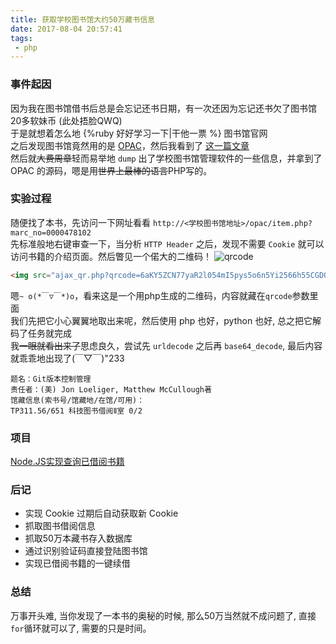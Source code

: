 ```yaml
---
title: 获取学校图书馆大约50万藏书信息
date: 2017-08-04 20:57:41
tags:
 - php
---
```

### 事件起因
因为我在图书馆借书后总是会忘记还书日期，有一次还因为忘记还书欠了图书馆20多软妹币 (此处捂脸QWQ)  
于是就想着怎么地 {%ruby 好好学习一下|干他一票 %} 图书馆官网  
之后发现图书馆竟然用的是 [OPAC](https://zh.wikipedia.org/wiki/OPAC)，然后我看到了 [这一篇文章](http://blog.nudtcat.org/WebSecurity/%E6%B1%87%E6%96%87opac%E5%9B%BE%E4%B9%A6%E9%A6%86%E5%90%8E%E9%97%A8%E5%AF%BC%E8%87%B4%E6%BA%90%E7%A0%81%E6%B3%84%E6%BC%8F/)  
然后就~~大费周章~~轻而易举地 `dump` 出了学校图书馆管理软件的一些信息，并拿到了 OPAC 的源码，嗯是用~~世界上最棒的语言~~PHP写的。

<!-- more -->

### 实验过程
随便找了本书，先访问一下网址看看 `http://<学校图书馆地址>/opac/item.php?marc_no=0000478102`  
先标准般地右键审查一下，当分析 `HTTP Header` 之后，发现不需要 `Cookie` 就可以访问书籍的介绍页面。然后瞥见一个偌大的二维码！
![qrcode](https://moe-static.b0.upaiyun.com/img/how-to-get-50w-books-info/qrcode.png)  

```html
<img src="ajax_qr.php?qrcode=6aKY5ZCN77yaR2l054mI5pys5o6n5Yi2566h55CGDQrotKPku7vogIXvvJoo576OKSBKb24gTG9lbGlnZXIsIE1hdHRoZXcgTWNDdWxsb3VnaOiRlw0K6aaG6JeP5L%2Bh5oGvKOe0ouS5puWPty%2Fppobol4%2FlnLAv5Zyo6aaGL%2BWPr%2BeUqCnvvJoNClRQMzExLjU2LzY1MSDnp5HmioDlm77kuablgJ%2FpmIXihaHlrqQgMC8yDQo%3D" border="0" width="165" height="162">
```

嗯`~ o(*￣▽￣*)o`，看来这是一个用php生成的二维码，内容就藏在`qrcode`参数里面  
我们先把它小心翼翼地取出来呢，然后使用 php 也好，python 也好, 总之把它解码了任务就完成  
我~~一眼就看出来了~~思虑良久，尝试先 `urldecode` 之后再 `base64_decode`, 最后内容就乖乖地出现了(￣▽￣)"233

```text
题名：Git版本控制管理
责任者：(美) Jon Loeliger, Matthew McCullough著
馆藏信息(索书号/馆藏地/在馆/可用)：
TP311.56/651 科技图书借阅Ⅱ室 0/2
```

### 项目
[Node.JS实现查询已借阅书籍](https://github.com/Anapopo/OPACHelper)

### 后记
-  实现 Cookie 过期后自动获取新 Cookie
-  抓取图书借阅信息
-  抓取50万本藏书存入数据库
-  通过识别验证码直接登陆图书馆
-  实现已借阅书籍的一键续借

### 总结

万事开头难, 当你发现了一本书的奥秘的时候, 那么50万当然就不成问题了, 直接`for`循环就可以了, 需要的只是时间。
